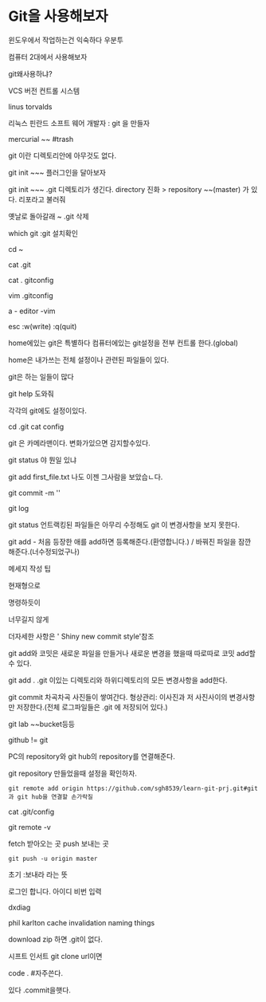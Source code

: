 # Git을 사용해보자

윈도우에서 작업하는건 익숙하다 우분투

컴퓨터 2대에서 사용해보자

 git왜사용하냐? 

VCS 버전 컨트롤 시스템

linus torvalds

리눅스 핀란드 소프트 웨어 개발자 : git 을 만들자

mercurial ~~ #trash

git 이란 디렉토리안에 아무것도 없다.

git init ~~~ 플러그인을 달아보자

git init ~~~ .git 디렉토리가 생긴다. directory 진화 > repository ~~(master) 가 있다. 리포라고 불러줘

옛날로 돌아갈래 ~ .git 삭제



which git :git 설치확인

cd ~

cat .git

cat .	gitconfig

vim .gitconfig 

a - editor -vim

esc :w(write) :q(quit)

home에있는 git은 특별하다 컴퓨터에있는 git설정을 전부 컨트롤 한다.(global)

home은 내가쓰는 전체 설정이나 관련된 파일들이 있다.

git은 하는 일들이 많다

git help 도와줘 

각각의 git에도 설정이있다. 

cd .git cat config

git 은 카메라맨이다. 변화가있으면 감지할수있다.

git status 야 뭔일 있냐

git add first_file.txt 나도 이젠 그사람을 보았습ㄴ다.

git commit -m ''

git log

git status 언트랙킹된 파일들은 아무리 수정해도 git 이 변경사항을 보지 못한다.

git add - 처음 등장한 애를 add하면 등록해준다.(환영합니다.) / 바꿔진 파일을 잠깐 해준다.(너수정되었구나)

메세지 작성 팁

현재형으로 

명령하듯이

너무길지 않게 

더자세한 사항은 ' Shiny new commit style'참조

git add와 코밋은 새로운 파일을 만들거나 새로운 변경을 했을때 따로따로 코밋 add할 수 있다.

git add . .git 이있는 디렉토리와 하위디렉토리의 모든 변경사항을 add한다.

git commit 차곡차곡 사진들이 쌓여간다. 형상관리: 이사진과 저 사진사이의 변경사항만 저장한다.(전체 로그파일들은 .git 에 저장되어 있다.)



git lab ~~bucket등등

github != git

PC의 repository와 git hub의 repository를 연결해준다.

git repository 만들었을때 설정을 확인하자.

```
git remote add origin https://github.com/sgh8539/learn-git-prj.git#git과 git hub을 연결할 손가락질
```

cat .git/config

git remote -v

fetch 받아오는 곳 push 보내는 곳

```
git push -u origin master
```

초기 :보내라 라는 뜻

로그인 합니다. 아이디 비번 입력

dxdiag

phil karlton cache invalidation naming things

download zip 하면 .git이 없다.

시프트 인서트 git clone url이면 

code . #자주쓴다.

있다 .commit을햇다.






